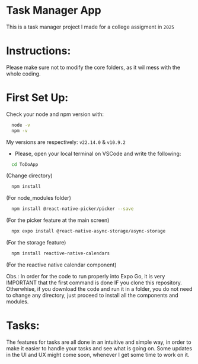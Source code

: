 # Task Manager App
This is a task manager project I made for a college assigment in `2025`

# Instructions:
Please make sure not to modify the core folders, as it wil mess with the whole coding.

# First Set Up:
Check your node and npm version with: 
```bash
  node -v
  npm -v
```
My versions are respectively: `v22.14.0` & `v10.9.2`
- Please, open your local terminal on VSCode and write the following:
```bash
  cd ToDoApp
```
(Change directory)
```bash
  npm install
```
(For node_modules folder)
```bash
  npm install @react-native-picker/picker --save
```
(For the picker feature at the main screen)
```bash
  npx expo install @react-native-async-storage/async-storage
```
(For the storage feature)
```bash
  npm install reactive-native-calendars
```
(For the reactive native calendar component)

Obs.: In order for the code to run properly into Expo Go, it is very IMPORTANT that the first command is done IF you clone this repository. Otherwhise, if you download the code and run it in a folder, you do not need to change any directory, just proceed to install all the components and modules.

# Tasks:
The features for tasks are all done in an intuitive and simple way, in order to make it easier to handle your tasks and see what is going on. Some updates in the UI and UX might come soon, whenever I get some time to work on it.
